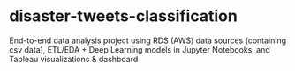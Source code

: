 # disaster-tweets-classification
End-to-end data analysis project using RDS (AWS) data sources (containing csv data), ETL/EDA + Deep Learning models in Jupyter Notebooks, and Tableau visualizations &amp; dashboard
